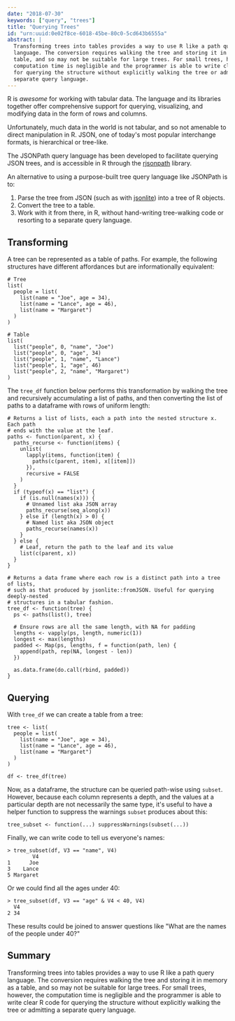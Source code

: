 ```yaml
---
date: "2018-07-30"
keywords: ["query", "trees"]
title: "Querying Trees"
id: "urn:uuid:0e02f8ce-6018-45be-80c0-5cd643b6555a"
abstract: |
  Transforming trees into tables provides a way to use R like a path query
  language. The conversion requires walking the tree and storing it in memory as a
  table, and so may not be suitable for large trees. For small trees, however, the
  computation time is negligible and the programmer is able to write clear R code
  for querying the structure without explicitly walking the tree or admitting a
  separate query language.
---
```


R is *awesome* for working with tabular data. The language and its libraries
together offer comprehensive support for querying, visualizing, and modifying
data in the form of rows and columns.

Unfortunately, much data in the world is not tabular, and so not amenable to
direct manipulation in R. JSON, one of today's most popular interchange formats,
is hierarchical or tree-like.

The JSONPath query language has been developed to facilitate querying JSON
trees, and is accessible in R through the [rjsonpath][rjsonpath] library.

An alternative to using a purpose-built tree query language like JSONPath is to:

1. Parse the tree from JSON (such as with [jsonlite][jsonlite]) into a tree of R objects.
1. Convert the tree to a table.
1. Work with it from there, in R, without hand-writing tree-walking code or resorting to a separate query language.

## Transforming

A tree can be represented as a table of paths. For example, the following
structures have different affordances but are informationally equivalent:

~~~{.r}
# Tree
list(
  people = list(
    list(name = "Joe", age = 34),
    list(name = "Lance", age = 46),
    list(name = "Margaret")
  )
)

# Table
list(
  list("people", 0, "name", "Joe")
  list("people", 0, "age", 34)
  list("people", 1, "name", "Lance")
  list("people", 1, "age", 46)
  list("people", 2, "name", "Margaret")
)
~~~

The `tree_df` function below performs this transformation by walking the tree
and recursively accumulating a list of paths, and then converting the list of
paths to a dataframe with rows of uniform length:

~~~{.r}
# Returns a list of lists, each a path into the nested structure x. Each path
# ends with the value at the leaf.
paths <- function(parent, x) {
  paths_recurse <- function(items) {
    unlist(
      lapply(items, function(item) {
        paths(c(parent, item), x[[item]])
      }),
      recursive = FALSE
    )
  }
  if (typeof(x) == "list") {
    if (is.null(names(x))) {
      # Unnamed list aka JSON array
      paths_recurse(seq_along(x))
    } else if (length(x) > 0) {
      # Named list aka JSON object
      paths_recurse(names(x))
    }
  } else {
    # Leaf, return the path to the leaf and its value
    list(c(parent, x))
  }
}

# Returns a data frame where each row is a distinct path into a tree of lists,
# such as that produced by jsonlite::fromJSON. Useful for querying deeply-nested
# structures in a tabular fashion.
tree_df <- function(tree) {
  ps <- paths(list(), tree)

  # Ensure rows are all the same length, with NA for padding
  lengths <- vapply(ps, length, numeric(1))
  longest <- max(lengths)
  padded <- Map(ps, lengths, f = function(path, len) {
    append(path, rep(NA, longest - len))
  })

  as.data.frame(do.call(rbind, padded))
}
~~~

## Querying

With `tree_df` we can create a table from a tree:

~~~{.r}
tree <- list(
  people = list(
    list(name = "Joe", age = 34),
    list(name = "Lance", age = 46),
    list(name = "Margaret")
  )
)
 
df <- tree_df(tree)
~~~

Now, as a dataframe, the structure can be queried path-wise using `subset`.
However, because each column represents a depth, and the values at a particular
depth are not necessarily the same type, it's useful to have a helper function
to suppress the warnings `subset` produces about this:

~~~{.r}
tree_subset <- function(...) suppressWarnings(subset(...))
~~~

Finally, we can write code to tell us everyone's names:

~~~{.r}
> tree_subset(df, V3 == "name", V4)
        V4
1      Joe
3    Lance
5 Margaret
~~~

Or we could find all the ages under 40:

~~~{.r}
> tree_subset(df, V3 == "age" & V4 < 40, V4)
  V4
2 34
~~~

These results could be joined to answer questions like "What are the names of
the people under 40?"

## Summary

Transforming trees into tables provides a way to use R like a path query
language. The conversion requires walking the tree and storing it in memory as a
table, and so may not be suitable for large trees. For small trees, however, the
computation time is negligible and the programmer is able to write clear R code
for querying the structure without explicitly walking the tree or admitting a
separate query language.

[rjsonpath]: https://github.com/blmoore/rjsonpath
[jsonlite]: https://cran.r-project.org/web/packages/jsonlite/vignettes/json-aaquickstart.html
